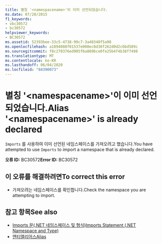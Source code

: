 ```yaml
---
title: 별칭 '<namespacename>'이 이미 선언되었습니다.
ms.date: 07/20/2015
f1_keywords:
- vbc30572
- bc30572
helpviewer_keywords:
- BC30572
ms.assetid: 52393bee-33c5-4738-99c7-3a40340f5a98
ms.openlocfilehash: a1894088f01537e000ec8d30f262d0d2c6bd589c
ms.sourcegitcommit: f8c270376ed905f6a8896ce0fe25b4f4b38ff498
ms.translationtype: MT
ms.contentlocale: ko-KR
ms.lasthandoff: 06/04/2020
ms.locfileid: "84390073"
---
```

# <a name="alias-namespacename-is-already-declared"></a><span data-ttu-id="2e7b3-102">별칭 '\<namespacename>'이 이미 선언되었습니다.</span><span class="sxs-lookup"><span data-stu-id="2e7b3-102">Alias '\<namespacename>' is already declared</span></span>
<span data-ttu-id="2e7b3-103">`Imports` 를 사용하여 이미 선언된 네임스페이스를 가져오려고 했습니다.</span><span class="sxs-lookup"><span data-stu-id="2e7b3-103">You have attempted to use `Imports` to import a namespace that is already declared.</span></span>  
  
 <span data-ttu-id="2e7b3-104">**오류 ID:** BC30572</span><span class="sxs-lookup"><span data-stu-id="2e7b3-104">**Error ID:** BC30572</span></span>  
  
## <a name="to-correct-this-error"></a><span data-ttu-id="2e7b3-105">이 오류를 해결하려면</span><span class="sxs-lookup"><span data-stu-id="2e7b3-105">To correct this error</span></span>  
  
- <span data-ttu-id="2e7b3-106">가져오려는 네임스페이스를 확인합니다.</span><span class="sxs-lookup"><span data-stu-id="2e7b3-106">Check the namespace you are attempting to import.</span></span>  
  
## <a name="see-also"></a><span data-ttu-id="2e7b3-107">참고 항목</span><span class="sxs-lookup"><span data-stu-id="2e7b3-107">See also</span></span>

- [<span data-ttu-id="2e7b3-108">Imports 문(.NET 네임스페이스 및 형식)</span><span class="sxs-lookup"><span data-stu-id="2e7b3-108">Imports Statement (.NET Namespace and Type)</span></span>](../language-reference/statements/imports-statement-net-namespace-and-type.md)
- [<span data-ttu-id="2e7b3-109">앤티앨리어스</span><span class="sxs-lookup"><span data-stu-id="2e7b3-109">Alias</span></span>](../language-reference/statements/alias-clause.md)
